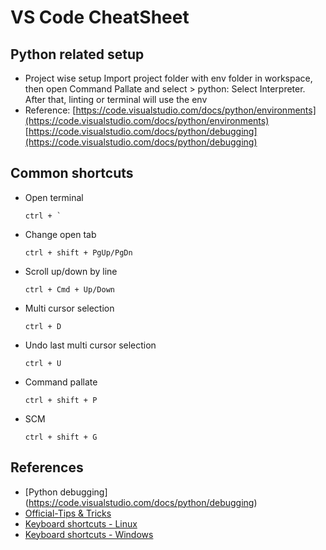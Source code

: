 # VS Code CheatSheet

## Python related setup
- Project wise setup
Import project folder with env folder in workspace, then open Command Pallate and select > python: Select Interpreter. After that, linting or terminal will use the env
- Reference:
[https://code.visualstudio.com/docs/python/environments](https://code.visualstudio.com/docs/python/environments) [https://code.visualstudio.com/docs/python/debugging](https://code.visualstudio.com/docs/python/debugging)
## Common shortcuts
- Open terminal
    ```
    ctrl + `
    ```
- Change open tab
    ```
    ctrl + shift + PgUp/PgDn
    ```

- Scroll up/down by line
    ```
    ctrl + Cmd + Up/Down
    ```

- Multi cursor selection
    ```
    ctrl + D
    ```

- Undo last multi cursor selection
    ```
    ctrl + U
    ```

- Command pallate
    ```
    ctrl + shift + P
    ```

- SCM
    ```
    ctrl + shift + G
    ```

## References
- [Python debugging] (https://code.visualstudio.com/docs/python/debugging)
- [Official-Tips & Tricks](https://code.visualstudio.com/docs/getstarted/tips-and-tricks)
- [Keyboard shortcuts - Linux](https://code.visualstudio.com/shortcuts/keyboard-shortcuts-linux.pdf)
- [Keyboard shortcuts - Windows](https://go.microsoft.com/fwlink/?linkid=832145)